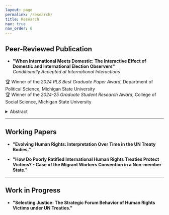 ```yaml
---
layout: page
permalink: /research/
title: Research
nav: true
nav_order: 6
---
```


## Peer-Reviewed Publication

- **"When International Meets Domestic: The Interactive Effect of Domestic and International Election Observers"**  
_Conditionally Accepted at International Interactions_

🏆 Winner of the *2024 PLS Best Graduate Paper Award*, Department of Political Science, Michigan State University  
🏆 Winner of the *2024-25 Graduate Student Research Award*, College of Social Science, Michigan State University

<details>
<summary>Abstract</summary>
Under what conditions are international election observers more likely to improve election quality? Existing research has resulted in mixed findings about the effects of international observers on election quality. This study addresses a gap in the current literature by considering the role of domestic counterparts in election monitoring. By drawing on the insight that election monitoring shares common features with the naming and shaming strategies employed by transnational advocacy networks (TANs), I argue that compared to international observers alone, the presence of both international and domestic election monitors will be associated with increased overall election quality and decreased election fraud. Using a dataset of parliamentary and presidential elections in 110 countries from 1989 to 2015, I find support for the hypotheses. Specifically, my findings indicate that the presence of both international and domestic observers is associated with a reduction in both blatant and covert forms of election fraud, whereas the presence of only international observers is not associated with decreased election fraud. The findings provide insight into the mechanism by which international observers have effects on election quality and suggest broader implications on how international factors interact with and influence domestic politics.
</details>

---

## Working Papers

- **"Evolving Human Rights: Interpretation Over Time in the UN Treaty Bodies."**

- **"How Do Poorly Ratified International Human Rights Treaties Protect Victims? - Case of the Migrant Workers Convention in a Non-member State."**

---

## Work in Progress

- **"Selecting Justice: The Strategic Forum Behavior of Human Rights Victims under UN Treaties."**
